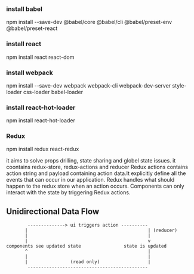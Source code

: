### install babel

npm install --save-dev @babel/core @babel/cli @babel/preset-env @babel/preset-react

### install react

npm install react react-dom

### install webpack

npm install --save-dev webpack webpack-cli webpack-dev-server style-loader css-loader babel-loader

### install react-hot-loader

npm install react-hot-loader

### Redux

npm install redux react-redux

it aims to solve props drilling, state sharing and globel state issues.
it coontains redux-store, redux-actions and reducer
Redux actions contains action string and payload containing action data.It explicitly define all the events that can occur in our application.
Redux handles what should happen to the redux store when an action occurs.
Components can only interact with the state by triggering Redux actions.

## Unidirectional Data Flow

            --------------> ui triggers action ----------
           |                                             | (reducer)
           |                                             |
           |                                             v
    components see updated state                state is updated
           ^                                             |
           |                                             |
           |                (read only)                  |
            ---------------------------------------------

